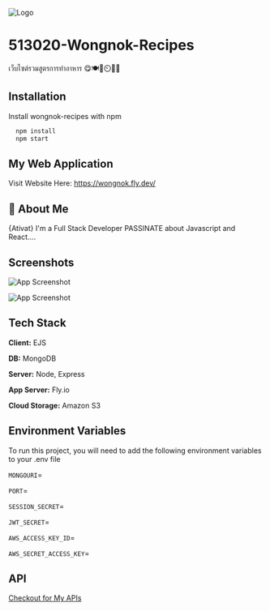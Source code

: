 
![Logo](https://wongnok.s3.ap-east-1.amazonaws.com/public/img/wongnok.png)


# 513020-Wongnok-Recipes

เว็บไซต์รวมสูตรการทำอาหาร 😋🍽️🍳⏲️🥦🥩


## Installation

Install wongnok-recipes with npm

```bash
  npm install
  npm start
```
    
## My Web Application

Visit Website Here: https://wongnok.fly.dev/



## 🚀 About Me

{Ativat}
I'm a Full Stack Developer PASSINATE about Javascript and React....


## Screenshots

![App Screenshot](https://wongnok.s3.ap-east-1.amazonaws.com/public/uploads/prev3.webp)

![App Screenshot](https://wongnok.s3.ap-east-1.amazonaws.com/public/uploads/prev.webp)


## Tech Stack

**Client:** EJS

**DB:** MongoDB

**Server:** Node, Express

**App Server:** Fly.io

**Cloud Storage:** Amazon S3


## Environment Variables

To run this project, you will need to add the following environment variables to your .env file

`MONGOURI`=

`PORT`=

`SESSION_SECRET`=

`JWT_SECRET`=

`AWS_ACCESS_KEY_ID`=

`AWS_SECRET_ACCESS_KEY`=

## API

[Checkout for My APIs](https://github.com/Yuriekokubu/513020-wongnok-recipes/blob/master/wongnok.postman_collection.json)